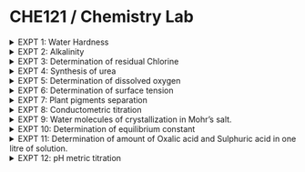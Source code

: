 # CHE121 / Chemistry Lab

<details>

<summary>EXPT 1: Water Hardness</summary>



</details>

<details>

<summary>EXPT 2:  Alkalinity</summary>



</details>

<details>

<summary>EXPT 3: Determination of residual Chlorine</summary>



</details>

<details>

<summary>EXPT 4: Synthesis of urea</summary>



</details>

<details>

<summary>EXPT 5: Determination of dissolved oxygen</summary>



</details>

<details>

<summary>EXPT 6: Determination of surface tension</summary>



</details>

<details>

<summary>EXPT 7: Plant pigments separation</summary>



</details>

<details>

<summary>EXPT 8: Conductometric titration</summary>



</details>

<details>

<summary>EXPT 9: Water molecules of crystallization in Mohr’s salt.</summary>



</details>

<details>

<summary>EXPT 10: Determination of equilibrium constant</summary>



</details>

<details>

<summary>EXPT 11: Determination of amount of Oxalic acid and Sulphuric acid in one litre of solution.</summary>



</details>

<details>

<summary>EXPT 12: pH metric titration</summary>



</details>
